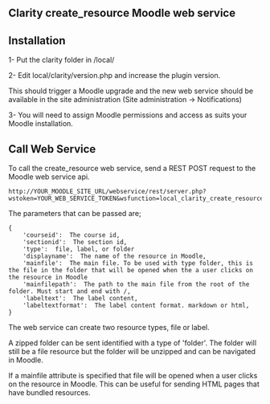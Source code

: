 Clarity create_resource Moodle web service
------------------------------------------

Installation
-------------

1- Put the clarity folder in /local/

2- Edit local/clarity/version.php and increase the plugin version.
   

   This should trigger a Moodle upgrade and the new web service should be available in the site administration
   (Site administration -> Notifications)
   
3- You will need to assign Moodle permissions and access as suits your Moodle installation.


Call Web Service
-----------------

To call the create_resource web service, send a REST POST request to the Moodle web service api.

    http://YOUR_MOODLE_SITE_URL/webservice/rest/server.php?wstoken=YOUR_WEB_SERVICE_TOKEN&wsfunction=local_clarity_create_resource&moodlewsrestformat=json
	
The parameters that can be passed are;

    {
        'courseid':  The course id,
        'sectionid':  The section id,
        'type':  file, label, or folder
        'displayname':  The name of the resource in Moodle,
        'mainfile':  The main file. To be used with type folder, this is the file in the folder that will be opened when the a user clicks on the resource in Moodle
        'mainfilepath':  The path to the main file from the root of the folder. Must start and end with /,
        'labeltext':  The label content,
        'labeltextformat':  The label content format. markdown or html,
    }


The web service can create two resource types, file or label.

A zipped folder can be sent identified with a type of 'folder'. The folder will still be a file resource but the
folder will be unzipped and can be navigated in Moodle.

If a mainfile attribute is specified that file will be opened when a user clicks on the resource in Moodle.
This can be useful for sending HTML pages that have bundled resources.